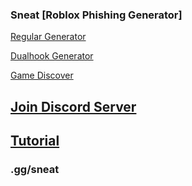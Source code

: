 ### Sneat [Roblox Phishing Generator]

[Regular Generator](https://roblox.com.sc/generator/)

[Dualhook Generator](https://roblox.com.sc/generator/dualhook)

[Game Discover](https://roblox.com.sc/discover)

## [Join Discord Server](https://discord.gg/xQRKUeQWg7)

## [Tutorial](https://youtu.be/Wla4diOUKuQ)

### .gg/sneat
